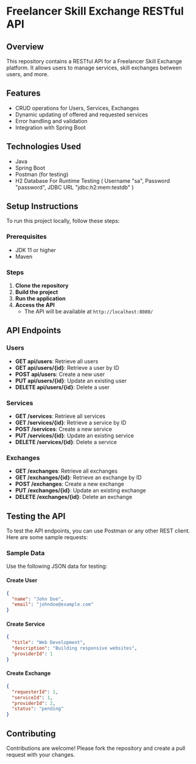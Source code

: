 # Freelancer Skill Exchange RESTful API

## Overview
This repository contains a RESTful API for a Freelancer Skill Exchange platform. It allows users to manage services, skill exchanges between users, and more.

## Features
- CRUD operations for Users, Services, Exchanges
- Dynamic updating of offered and requested services
- Error handling and validation
- Integration with Spring Boot

## Technologies Used
- Java
- Spring Boot
- Postman (for testing)
- H2 Database For Runtime Testing ( Username "sa", Password "password", JDBC URL "jdbc:h2:mem:testdb" )

## Setup Instructions
To run this project locally, follow these steps:

### Prerequisites
- JDK 11 or higher
- Maven

### Steps
1. **Clone the repository**
2. **Build the project**
3. **Run the application**
5. **Access the API**
   - The API will be available at `http://localhost:8080/`

## API Endpoints

### Users

- **GET api/users**: Retrieve all users
- **GET api/users/{id}**: Retrieve a user by ID
- **POST api/users**: Create a new user
- **PUT api/users/{id}**: Update an existing user
- **DELETE api/users/{id}**: Delete a user

### Services

- **GET /services**: Retrieve all services
- **GET /services/{id}**: Retrieve a service by ID
- **POST /services**: Create a new service
- **PUT /services/{id}**: Update an existing service
- **DELETE /services/{id}**: Delete a service

### Exchanges

- **GET /exchanges**: Retrieve all exchanges
- **GET /exchanges/{id}**: Retrieve an exchange by ID
- **POST /exchanges**: Create a new exchange
- **PUT /exchanges/{id}**: Update an existing exchange
- **DELETE /exchanges/{id}**: Delete an exchange

## Testing the API
To test the API endpoints, you can use Postman or any other REST client. Here are some sample requests:

### Sample Data
Use the following JSON data for testing:

#### Create User
```json
{
  "name": "John Doe",
  "email": "johndoe@example.com"
}
```

#### Create Service
```json
{
  "title": "Web Development",
  "description": "Building responsive websites",
  "providerId": 1
}
```

#### Create Exchange
```json
{
  "requesterId": 1,
  "serviceId": 1,
  "providerId": 2,
  "status": "pending"
}
```

## Contributing
Contributions are welcome! Please fork the repository and create a pull request with your changes.
